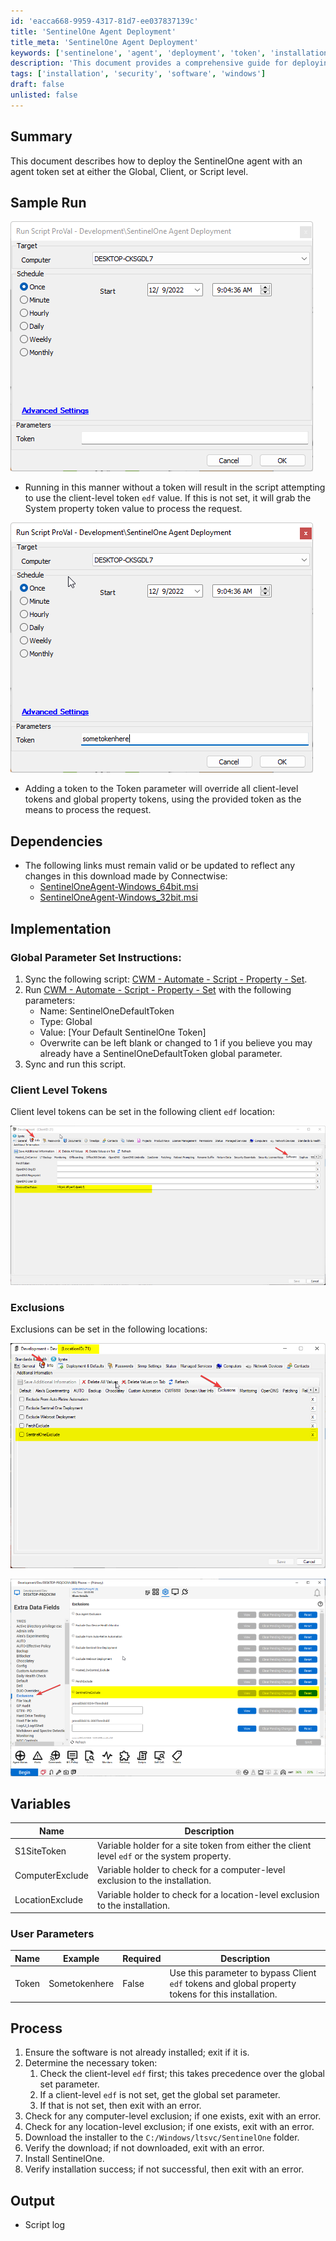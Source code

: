 ```yaml
---
id: 'eacca668-9959-4317-81d7-ee037837139c'
title: 'SentinelOne Agent Deployment'
title_meta: 'SentinelOne Agent Deployment'
keywords: ['sentinelone', 'agent', 'deployment', 'token', 'installation']
description: 'This document provides a comprehensive guide for deploying the SentinelOne agent, detailing the use of agent tokens at various levels, implementation instructions, and process steps to ensure successful installation and configuration.'
tags: ['installation', 'security', 'software', 'windows']
draft: false
unlisted: false
---
```


## Summary

This document describes how to deploy the SentinelOne agent with an agent token set at either the Global, Client, or Script level.

## Sample Run

![Sample Run 1](../../../static/img/SentinelOne-Agent-Deployment/image_1.png)

- Running in this manner without a token will result in the script attempting to use the client-level token `edf` value. If this is not set, it will grab the System property token value to process the request.

![Sample Run 2](../../../static/img/SentinelOne-Agent-Deployment/image_2.png)

- Adding a token to the Token parameter will override all client-level tokens and global property tokens, using the provided token as the means to process the request.

## Dependencies

- The following links must remain valid or be updated to reflect any changes in this download made by Connectwise:
  - [SentinelOneAgent-Windows_64bit.msi](https://cwa.connectwise.com/tools/sentinelone/SentinelOneAgent-Windows_64bit.msi)
  - [SentinelOneAgent-Windows_32bit.msi](https://cwa.connectwise.com/tools/sentinelone/SentinelOneAgent-Windows_32bit.msi)

## Implementation

### Global Parameter Set Instructions:

1. Sync the following script: [CWM - Automate - Script - Property - Set](<./Property - Set.md>).
2. Run [CWM - Automate - Script - Property - Set](<./Property - Set.md>) with the following parameters:
   - Name: SentinelOneDefaultToken
   - Type: Global
   - Value: [Your Default SentinelOne Token]
   - Overwrite can be left blank or changed to 1 if you believe you may already have a SentinelOneDefaultToken global parameter.
3. Sync and run this script.

### Client Level Tokens

Client level tokens can be set in the following client `edf` location:

![Client EDF Location](../../../static/img/SentinelOne-Agent-Deployment/image_3.png)

### Exclusions

Exclusions can be set in the following locations:

![Exclusion Location 1](../../../static/img/SentinelOne-Agent-Deployment/image_4.png)

![Exclusion Location 2](../../../static/img/SentinelOne-Agent-Deployment/image_5.png)

## Variables

| Name           | Description                                                                                           |
|----------------|-------------------------------------------------------------------------------------------------------|
| S1SiteToken    | Variable holder for a site token from either the client level `edf` or the system property.          |
| ComputerExclude| Variable holder to check for a computer-level exclusion to the installation.                         |
| LocationExclude| Variable holder to check for a location-level exclusion to the installation.                         |

### User Parameters

| Name   | Example          | Required | Description                                                                                 |
|--------|------------------|----------|---------------------------------------------------------------------------------------------|
| Token  | Sometokenhere    | False    | Use this parameter to bypass Client `edf` tokens and global property tokens for this installation. |

## Process

1. Ensure the software is not already installed; exit if it is.
2. Determine the necessary token:
   1. Check the client-level `edf` first; this takes precedence over the global set parameter.
   2. If a client-level `edf` is not set, get the global set parameter.
   3. If that is not set, then exit with an error.
3. Check for any computer-level exclusion; if one exists, exit with an error.
4. Check for any location-level exclusion; if one exists, exit with an error.
5. Download the installer to the `C:/Windows/ltsvc/SentinelOne` folder.
6. Verify the download; if not downloaded, exit with an error.
7. Install SentinelOne.
8. Verify installation success; if not successful, then exit with an error.

## Output

- Script log

